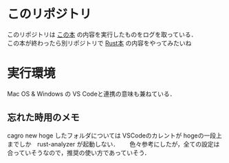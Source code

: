 # このリポジトリ
このリポジトリは [この本](https://www.shuwasystem.co.jp/book/9784798061702.html) の内容を実行したものをログを取っている．  
この本が終わったら別リポジトリで [Rust本](https://www.oreilly.co.jp/books/9784873119786/) の内容をやってみたいね

# 実行環境
Mac OS & Windows の VS Codeと連携の意味も兼ねている．
## 忘れた時用のメモ
cagro new hoge したフォルダについては VSCodeのカレントが hogeの一段上までしか　rust-analyzer が起動しない．　　
色々参考にしたが，全ての設定は合っていそうなので，推奨の使い方であっていそう．

